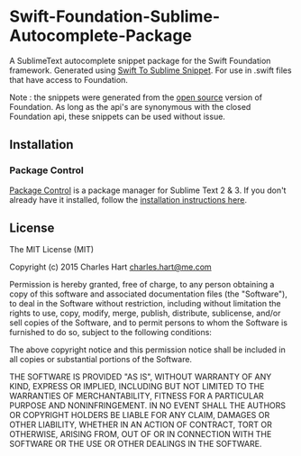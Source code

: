 
# Swift-Foundation-Sublime-Autocomplete-Package

A SublimeText autocomplete snippet package for the Swift Foundation framework. Generated using [Swift To Sublime Snippet](http://www.github.com/hatunike/swift-to-sublime-snippet). For use in .swift files that have access to Foundation.

Note : the snippets were generated from the [open source](https://github.com/apple/swift-corelibs-foundation) version of Foundation. As long as the api's are synonymous with the closed Foundation api, these snippets can be used without issue.


## Installation

### Package Control
[Package Control](http://wbond.net/sublime_packages/package_control) is a package manager for Sublime Text 2 & 3.  If you don't already have it installed, follow the [installation instructions here](https://sublime.wbond.net/installation).



## License

The MIT License (MIT)

Copyright (c) 2015 Charles Hart <charles.hart@me.com>

Permission is hereby granted, free of charge, to any person obtaining a copy
of this software and associated documentation files (the "Software"), to deal
in the Software without restriction, including without limitation the rights
to use, copy, modify, merge, publish, distribute, sublicense, and/or sell
copies of the Software, and to permit persons to whom the Software is
furnished to do so, subject to the following conditions:

The above copyright notice and this permission notice shall be included in
all copies or substantial portions of the Software.

THE SOFTWARE IS PROVIDED "AS IS", WITHOUT WARRANTY OF ANY KIND, EXPRESS OR
IMPLIED, INCLUDING BUT NOT LIMITED TO THE WARRANTIES OF MERCHANTABILITY,
FITNESS FOR A PARTICULAR PURPOSE AND NONINFRINGEMENT. IN NO EVENT SHALL THE
AUTHORS OR COPYRIGHT HOLDERS BE LIABLE FOR ANY CLAIM, DAMAGES OR OTHER
LIABILITY, WHETHER IN AN ACTION OF CONTRACT, TORT OR OTHERWISE, ARISING FROM,
OUT OF OR IN CONNECTION WITH THE SOFTWARE OR THE USE OR OTHER DEALINGS IN
THE SOFTWARE.
